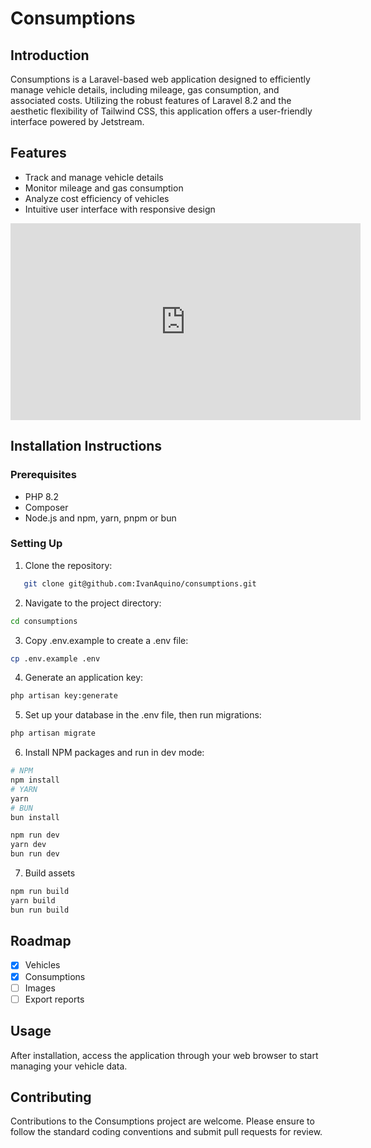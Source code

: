 # Consumptions

## Introduction
Consumptions is a Laravel-based web application designed to efficiently manage vehicle details, including mileage, gas consumption, and associated costs. Utilizing the robust features of Laravel 8.2 and the aesthetic flexibility of Tailwind CSS, this application offers a user-friendly interface powered by Jetstream.

## Features
- Track and manage vehicle details
- Monitor mileage and gas consumption
- Analyze cost efficiency of vehicles
- Intuitive user interface with responsive design

<iframe width="560" height="315" src="https://www.youtube.com/embed/DMy1cSQZJHk?si=NHQRiaxSsz-S51L9" title="YouTube video player" frameborder="0" allow="accelerometer; autoplay; clipboard-write; encrypted-media; gyroscope; picture-in-picture; web-share" allowfullscreen></iframe>

## Installation Instructions

### Prerequisites
- PHP 8.2
- Composer
- Node.js and npm, yarn, pnpm or bun

### Setting Up

1. Clone the repository:

```bash
   git clone git@github.com:IvanAquino/consumptions.git
```

2. Navigate to the project directory:

```bash
cd consumptions
```

3. Copy .env.example to create a .env file:

```bash
cp .env.example .env
```

4. Generate an application key:

```bash
php artisan key:generate
```

5. Set up your database in the .env file, then run migrations:

```bash
php artisan migrate
```


6. Install NPM packages and run in dev mode:

```bash
# NPM
npm install
# YARN
yarn
# BUN
bun install

npm run dev
yarn dev
bun run dev
```

7. Build assets

```bash
npm run build
yarn build
bun run build
```

## Roadmap

- [x] Vehicles
- [x] Consumptions
- [ ] Images
- [ ] Export reports

## Usage
After installation, access the application through your web browser to start managing your vehicle data.

## Contributing
Contributions to the Consumptions project are welcome. Please ensure to follow the standard coding conventions and submit pull requests for review.
